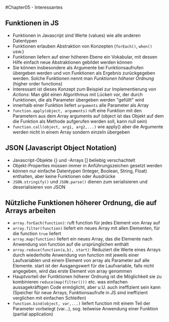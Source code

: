 #Chapter05 - Interessantes

## Funktionen in JS

* Funktionen in Javascript sind Werte (values) wie alle anderen Datentypen
* Funktionen erlauben Abstraktion von Konzepten (`forEach()`, `when()` usw.)
* Funktionen liefern auf einer höheren Ebene ein Vokabular, mit dessen Hilfe einfach neue Abstraktionen gebildet werden können
* Sie können insbesondere als Argumente bei Funktionsaufrufen übergeben werden und von Funktionen als Ergebnis zurückgegeben werden. Solche Funktionen nennt man *Funktionen höherer Ordnung* (higher order functions)
* Interessant ist dieses Konzept zum Beispiel zur Implementierung von *Actions*: Man gibt einen Algorithmus mit Lücken vor, der durch Funktionen, die als Parameter übergeben werden "gefüllt" wird
* innerhalb einer Funktion liefert `arguments` alle Parameter als Array
* `function.apply(object, arguments)` ruft eine Funktion mit den Parametern aus dem Array arguments auf (object ist das Objekt auf dem die Funktion als Methode aufgerufen werden soll, kann null sein)
* `function.call(object, arg1, arg2,...)` wie apply() aber die Argumente werden nicht in einem Array sondern einzeln übergeben

## JSON (Javascript Object Notation)

* Javascript-Objekte {} und -Arrays [] beliebig verschachtelt
* Objekt-Properties müssen immer in Anführungszeichen gesetzt werden
* können nur einfache Datentypen (Integer, Boolean, String, Float) enthalten, aber keine Funktionen oder Ausdrücke
* `JSON.stringify()` und `JSON.parse()` dienen zum serialisieren und deserialisieren von JSON

## Nützliche Funktionen höherer Ordnung, die auf Arrays arbeiten

* `array.forEach(function)`: ruft function für jedes Element von Array auf
* `array.filter(function)` liefert ein neues Array mit allen Elementen, für die function `true` liefert
* `array.map(function)` liefert ein neues Array, das die Elemente nach Anwendung von function auf die ursprünglichen enthält
* `array.reduce(function(a,b), start)`: Reduziert die Werte eines Arrays durch wiederholte Anwendung von function mit jeweils einer Laufvariablen und einem Element von array als Parameter auf alle Elemente. start ist der Ausgangswert für die Laufvariable, falls nicht angegeben, wird das erste Element von array genommen
* Hauptvorteil der Funtktionen höherer Ordnung ist die Möglichkeit sie zu kombinieren `reduce(map(filter()))` etc. was einfachen aussagekräftigen Code ermöglicht, aber u.U. auch ineffizient sein kann (Speicher für neue Arrays, Funktionsaufrufe in JS sind ineffizient verglichen mit einfachen Schleifen)
* `function.bind(object, var,...)` liefert function mit einem Teil der Parameter vorbelegt (var...), sog. teilweise Anwendung einer Funktion (partial application)
